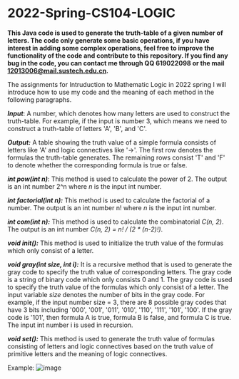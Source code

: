# 2022-Spring-CS104-LOGIC
**This Java code is used to generate the truth-table of a given number of letters. The code only generate some basic operations, if you have interest in adding some complex operations, feel free to improve the functionality of the code and contribute to this repository. If you find any bug in the code, you can contact me through QQ 619022098 or the mail 12013006@mail.sustech.edu.cn.**  

The assignments for Intruduction to Mathematic Logic in 2022 spring
I will introduce how to use my code and the meaning of each method in the following paragraphs.

***Input***: A number, which denotes how many letters are used to construct the truth-table. For example, if the input is number 3, which means we need to construct a truth-table of letters 'A', 'B', and 'C'.

***Output:*** A table showing the truth value of a simple formula consists of letters like 'A' and logic connectives like '→'. The first row denotes the formulas the truth-table generates. The remaining rows consist 'T' and 'F' to denote whether the corresponding formula is true or false.

***int pow(int n)***: This method is used to calculate the power of 2. The output is an int number 2^n where *n* is the input int number. 

***int factorial(int n):*** This method is used to calculate the factorial of a number. The output is an int number n! where *n* is the input int number.

***int com(int n):*** This method is used to calculate the combinatorial *C(n, 2)*. The output is an int number *C(n, 2) = n! / (2 \* (n-2)!)*.

***void init():*** This method is used to initialize the truth value of the formulas which only consist of a letter.

***void gray(int size, int i):*** It is a recursive method that is used to generate the gray code to specify the truth value of corresponding letters. The gray code is a string of binary code which only consists 0 and 1. The gray code is used to specify the truth value of the formulas which only consist of a letter. The input variable *size* denotes the number of bits in the gray code. For example, if the input number size = 3, there are 8 possible gray codes that have 3 bits including '000', '001', '011', '010', '110', '111', '101', '100'. If the gray code is '101', then formula A is true, formula B is false, and formula C is true. The input int number i is used in recursion.

***void set():*** This method is used to generate the truth value of formulas consisting of letters and logic connectives based on the truth value of primitive letters and the meaning of logic connectives.  

Example:
![image](https://user-images.githubusercontent.com/82224175/162928866-a8187879-0522-41c9-b594-5a56b212f2af.png)

